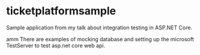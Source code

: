 # ticketplatformsample
Sample application from my talk about integration testing in ASP.NET Core.

amm
There are examples of mocking database and setting up the microsoft TestServer to test asp.net core web api. 
